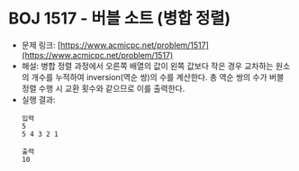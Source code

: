 # BOJ 1517 - 버블 소트 (병합 정렬)

- 문제 링크: [https://www.acmicpc.net/problem/1517](https://www.acmicpc.net/problem/1517)
- 해설: 병합 정렬 과정에서 오른쪽 배열의 값이 왼쪽 값보다 작은 경우 교차하는 원소의 개수를 누적하여 inversion(역순 쌍)의 수를 계산한다. 총 역순 쌍의 수가 버블 정렬 수행 시 교환 횟수와 같으므로 이를 출력한다.
- 실행 결과:
  ```text
  입력
  5
  5 4 3 2 1

  출력
  10
  ```

